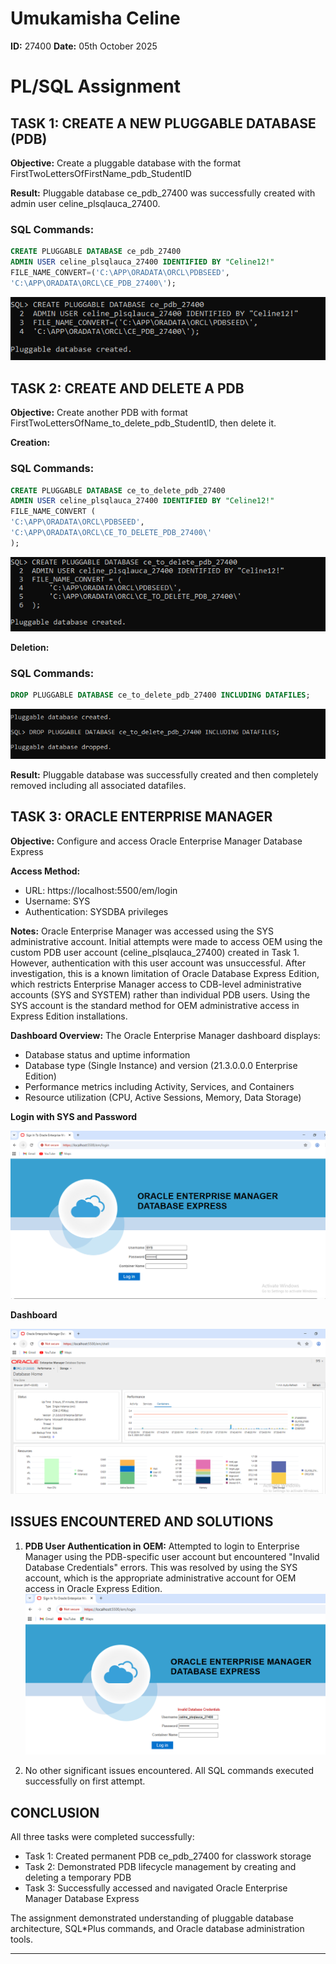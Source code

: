 # Umukamisha Celine
**ID:** 27400
**Date:** 05th October 2025  

# PL/SQL Assignment

## TASK 1: CREATE A NEW PLUGGABLE DATABASE (PDB)

**Objective:** Create a pluggable database with the format FirstTwoLettersOfFirstName_pdb_StudentID

**Result:** Pluggable database ce_pdb_27400 was successfully created with admin user celine_plsqlauca_27400.

### SQL Commands:

```sql
CREATE PLUGGABLE DATABASE ce_pdb_27400
ADMIN USER celine_plsqlauca_27400 IDENTIFIED BY "Celine12!"
FILE_NAME_CONVERT=('C:\APP\ORADATA\ORCL\PDBSEED',
'C:\APP\ORADATA\ORCL\CE_PDB_27400\');
```
![Task 1 Screenshot](Screenshots/step%201a.PNG)

## TASK 2: CREATE AND DELETE A PDB

**Objective:** Create another PDB with format FirstTwoLettersOfName_to_delete_pdb_StudentID, then delete it.

**Creation:**

### SQL Commands:

```sql
CREATE PLUGGABLE DATABASE ce_to_delete_pdb_27400
ADMIN USER celine_plsqlauca_27400 IDENTIFIED BY "Celine12!"
FILE_NAME_CONVERT (
'C:\APP\ORADATA\ORCL\PDBSEED',
'C:\APP\ORADATA\ORCL\CE_TO_DELETE_PDB_27400\'
);
```

![Task 2 Creation](Screenshots/step2%20a.PNG)

**Deletion:**

### SQL Commands:

```sql
DROP PLUGGABLE DATABASE ce_to_delete_pdb_27400 INCLUDING DATAFILES;
```
![Task 2 Deletion](Screenshots/step2%20b.PNG)

**Result:** Pluggable database was successfully created and then completely removed including all associated datafiles.

## TASK 3: ORACLE ENTERPRISE MANAGER

**Objective:** Configure and access Oracle Enterprise Manager Database Express

**Access Method:**
- URL: https://localhost:5500/em/login
- Username: SYS
- Authentication: SYSDBA privileges

**Notes:** Oracle Enterprise Manager was accessed using the SYS administrative account. Initial attempts were made to access OEM using the custom PDB user account (celine_plsqlauca_27400) created in Task 1. However, authentication with this user account was unsuccessful. After investigation, this is a known limitation of Oracle Database Express Edition, which restricts Enterprise Manager access to CDB-level administrative accounts (SYS and SYSTEM) rather than individual PDB users. Using the SYS account is the standard method for OEM administrative access in Express Edition installations.

**Dashboard Overview:** The Oracle Enterprise Manager dashboard displays:
- Database status and uptime information
- Database type (Single Instance) and version (21.3.0.0.0 Enterprise Edition)
- Performance metrics including Activity, Services, and Containers
- Resource utilization (CPU, Active Sessions, Memory, Data Storage)

**Login with SYS and Password**

![OEM Login](Screenshots/step3%20b.PNG)

**Dashboard**

![OEM Dashboard](Screenshots/step3%20d.PNG)

## ISSUES ENCOUNTERED AND SOLUTIONS

1. **PDB User Authentication in OEM:** Attempted to login to Enterprise Manager using the PDB-specific user account but encountered "Invalid Database Credentials" errors. This was resolved by using the SYS account, which is the appropriate administrative account for OEM access in Oracle Express Edition.
![Task 2 Deletion](Screenshots/issue.PNG)

3. No other significant issues encountered. All SQL commands executed successfully on first attempt.

## CONCLUSION

All three tasks were completed successfully:
- Task 1: Created permanent PDB ce_pdb_27400 for classwork storage
- Task 2: Demonstrated PDB lifecycle management by creating and deleting a temporary PDB
- Task 3: Successfully accessed and navigated Oracle Enterprise Manager Database Express

The assignment demonstrated understanding of pluggable database architecture, SQL*Plus commands, and Oracle database administration tools.

---


